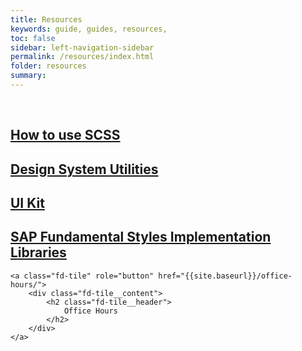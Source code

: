 ```yaml
---
title: Resources
keywords: guide, guides, resources,
toc: false
sidebar: left-navigation-sidebar
permalink: /resources/index.html
folder: resources
summary:
---
```


<br>

<div class="fd-tile-grid fd-tile-grid--2col docs-tiles">
    <a class="fd-tile" role="button" href="how-to-use-scss.html">
        <div class="fd-tile__content">
            <h2 class="fd-tile__header">
                How to use SCSS
            </h2>
        </div>
    </a>
    <a class="fd-tile" role="button" href="design-system-utilities.html">
        <div class="fd-tile__content">
            <h2 class="fd-tile__header">
                Design System Utilities
            </h2>
        </div>
    </a>
    <a class="fd-tile" role="button" href="ui-kit.html">
        <div class="fd-tile__content">
            <h2 class="fd-tile__header">
                UI Kit
            </h2>
        </div>
    </a>
    <a class="fd-tile" role="button" href="fundamentals-libraries.html">
        <div class="fd-tile__content">
            <h2 class="fd-tile__header">
                SAP Fundamental Styles Implementation Libraries
            </h2>
        </div>
    </a>

    <a class="fd-tile" role="button" href="{{site.baseurl}}/office-hours/">
        <div class="fd-tile__content">
            <h2 class="fd-tile__header">
                Office Hours
            </h2>
        </div>
    </a>

</div>